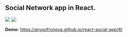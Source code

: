 <h2>Social Network app in React.</h2>

<div>
  <img src="https://img.shields.io/badge/react-%23323330.svg?style=for-the-badge&logo=react&logoColor=%2361DAFB">
  <img src="https://img.shields.io/badge/SASS-323330.svg?style=for-the-badge&logo=SASS&logoColor=white">
</div> 

**Demo:** https://anysofronova.github.io/react-social-app/#/  
